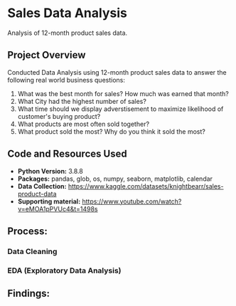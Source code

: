 # Sales Data Analysis
Analysis of 12-month product sales data.

## Project Overview
Conducted Data Analysis using 12-month product sales data to answer the following real world business questions:
1. What was the best month for sales? How much was earned that month?
2. What City had the highest number of sales?
3. What time should we display adverstisement to maximize likelihood of customer's buying product?
4. What products are most often sold together?
5. What product sold the most? Why do you think it sold the most?

## Code and Resources Used

- **Python Version:** 3.8.8
- **Packages:** pandas, glob, os, numpy, seaborn, matplotlib, calendar
- **Data Collection:** https://www.kaggle.com/datasets/knightbearr/sales-product-data
- **Supporting material:** https://www.youtube.com/watch?v=eMOA1pPVUc4&t=1498s

## Process:
### Data Cleaning
### EDA (Exploratory Data Analysis)

## Findings:
